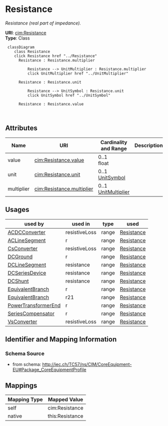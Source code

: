 # Resistance


_Resistance (real part of impedance)._





**URI**: [cim:Resistance](http://iec.ch/TC57/CIM100#Resistance)<br />
**Type**: Class




```mermaid
 classDiagram
    class Resistance
    click Resistance href "../Resistance"
      Resistance : Resistance.multiplier
        
          Resistance --> UnitMultiplier : Resistance.multiplier
          click UnitMultiplier href "../UnitMultiplier"
        
      Resistance : Resistance.unit
        
          Resistance --> UnitSymbol : Resistance.unit
          click UnitSymbol href "../UnitSymbol"
        
      Resistance : Resistance.value
        
      
```




<!-- no inheritance hierarchy -->


## Attributes


| Name | URI | Cardinality and Range | Description | Inheritance |
| ---  | --- | --- | --- | --- |
| value | [cim:Resistance.value](http://iec.ch/TC57/CIM100#Resistance.value) | 0..1 <br />  float  |  | direct |
| unit | [cim:Resistance.unit](http://iec.ch/TC57/CIM100#Resistance.unit) | 0..1 <br />  [UnitSymbol](UnitSymbol.md)  |  | direct |
| multiplier | [cim:Resistance.multiplier](http://iec.ch/TC57/CIM100#Resistance.multiplier) | 0..1 <br />  [UnitMultiplier](UnitMultiplier.md)  |  | direct |





## Usages

| used by | used in | type | used |
| ---  | --- | --- | --- |
| [ACDCConverter](ACDCConverter.md) | resistiveLoss | range | [Resistance](Resistance.md) |
| [ACLineSegment](ACLineSegment.md) | r | range | [Resistance](Resistance.md) |
| [CsConverter](CsConverter.md) | resistiveLoss | range | [Resistance](Resistance.md) |
| [DCGround](DCGround.md) | r | range | [Resistance](Resistance.md) |
| [DCLineSegment](DCLineSegment.md) | resistance | range | [Resistance](Resistance.md) |
| [DCSeriesDevice](DCSeriesDevice.md) | resistance | range | [Resistance](Resistance.md) |
| [DCShunt](DCShunt.md) | resistance | range | [Resistance](Resistance.md) |
| [EquivalentBranch](EquivalentBranch.md) | r | range | [Resistance](Resistance.md) |
| [EquivalentBranch](EquivalentBranch.md) | r21 | range | [Resistance](Resistance.md) |
| [PowerTransformerEnd](PowerTransformerEnd.md) | r | range | [Resistance](Resistance.md) |
| [SeriesCompensator](SeriesCompensator.md) | r | range | [Resistance](Resistance.md) |
| [VsConverter](VsConverter.md) | resistiveLoss | range | [Resistance](Resistance.md) |






## Identifier and Mapping Information







### Schema Source


* from schema: http://iec.ch/TC57/ns/CIM/CoreEquipment-EU#Package_CoreEquipmentProfile





## Mappings

| Mapping Type | Mapped Value |
| ---  | ---  |
| self | cim:Resistance |
| native | this:Resistance |




